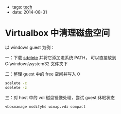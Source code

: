 - tags: [tech](/tags.md#tech)
- date: 2014-08-31

# Virtualbox 中清理磁盘空间

以 windows guest 为例：

一：下载 [sdelete](http://technet.microsoft.com/en-us/sysinternals/bb897443.aspx) 并将它添加进系统 PATH， 可以直接放到 C:\windows\system32 文件夹下

二：整理 guest 中的 free 空间并写入 0

```bash
sdelete -c
sdelete -z

```

三：对 host 中的 vdi 磁盘镜像处理，尝试 guest 休眠状态

```bash
vboxmanage modifyhd winxp.vdi compact

```